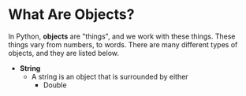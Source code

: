 # What Are Objects?

In Python, **objects** are "things", and we work with these things. These things vary from numbers, to words. There are many different types of objects, and they are listed below.

* **String**
  * A string is an object that is surrounded by either 
    * Double

